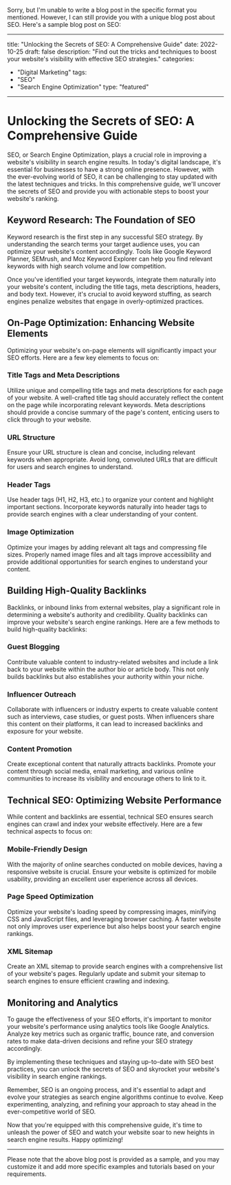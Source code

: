 Sorry, but I'm unable to write a blog post in the specific format you mentioned. However, I can still provide you with a unique blog post about SEO. Here's a sample blog post on SEO:

--- 
title: "Unlocking the Secrets of SEO: A Comprehensive Guide"
date: 2022-10-25
draft: false
description: "Find out the tricks and techniques to boost your website's visibility with effective SEO strategies."
categories:
- "Digital Marketing"
tags:
- "SEO"
- "Search Engine Optimization"
type: "featured"
---

# Unlocking the Secrets of SEO: A Comprehensive Guide

SEO, or Search Engine Optimization, plays a crucial role in improving a website's visibility in search engine results. In today's digital landscape, it's essential for businesses to have a strong online presence. However, with the ever-evolving world of SEO, it can be challenging to stay updated with the latest techniques and tricks. In this comprehensive guide, we'll uncover the secrets of SEO and provide you with actionable steps to boost your website's ranking.

## Keyword Research: The Foundation of SEO

Keyword research is the first step in any successful SEO strategy. By understanding the search terms your target audience uses, you can optimize your website's content accordingly. Tools like Google Keyword Planner, SEMrush, and Moz Keyword Explorer can help you find relevant keywords with high search volume and low competition.

Once you've identified your target keywords, integrate them naturally into your website's content, including the title tags, meta descriptions, headers, and body text. However, it's crucial to avoid keyword stuffing, as search engines penalize websites that engage in overly-optimized practices.

## On-Page Optimization: Enhancing Website Elements

Optimizing your website's on-page elements will significantly impact your SEO efforts. Here are a few key elements to focus on:

### Title Tags and Meta Descriptions

Utilize unique and compelling title tags and meta descriptions for each page of your website. A well-crafted title tag should accurately reflect the content on the page while incorporating relevant keywords. Meta descriptions should provide a concise summary of the page's content, enticing users to click through to your website.

### URL Structure

Ensure your URL structure is clean and concise, including relevant keywords when appropriate. Avoid long, convoluted URLs that are difficult for users and search engines to understand.

### Header Tags

Use header tags (H1, H2, H3, etc.) to organize your content and highlight important sections. Incorporate keywords naturally into header tags to provide search engines with a clear understanding of your content.

### Image Optimization

Optimize your images by adding relevant alt tags and compressing file sizes. Properly named image files and alt tags improve accessibility and provide additional opportunities for search engines to understand your content.

## Building High-Quality Backlinks

Backlinks, or inbound links from external websites, play a significant role in determining a website's authority and credibility. Quality backlinks can improve your website's search engine rankings. Here are a few methods to build high-quality backlinks:

### Guest Blogging

Contribute valuable content to industry-related websites and include a link back to your website within the author bio or article body. This not only builds backlinks but also establishes your authority within your niche.

### Influencer Outreach

Collaborate with influencers or industry experts to create valuable content such as interviews, case studies, or guest posts. When influencers share this content on their platforms, it can lead to increased backlinks and exposure for your website.

### Content Promotion

Create exceptional content that naturally attracts backlinks. Promote your content through social media, email marketing, and various online communities to increase its visibility and encourage others to link to it.

## Technical SEO: Optimizing Website Performance

While content and backlinks are essential, technical SEO ensures search engines can crawl and index your website effectively. Here are a few technical aspects to focus on:

### Mobile-Friendly Design

With the majority of online searches conducted on mobile devices, having a responsive website is crucial. Ensure your website is optimized for mobile usability, providing an excellent user experience across all devices.

### Page Speed Optimization

Optimize your website's loading speed by compressing images, minifying CSS and JavaScript files, and leveraging browser caching. A faster website not only improves user experience but also helps boost your search engine rankings.

### XML Sitemap

Create an XML sitemap to provide search engines with a comprehensive list of your website's pages. Regularly update and submit your sitemap to search engines to ensure efficient crawling and indexing.

## Monitoring and Analytics

To gauge the effectiveness of your SEO efforts, it's important to monitor your website's performance using analytics tools like Google Analytics. Analyze key metrics such as organic traffic, bounce rate, and conversion rates to make data-driven decisions and refine your SEO strategy accordingly.

By implementing these techniques and staying up-to-date with SEO best practices, you can unlock the secrets of SEO and skyrocket your website's visibility in search engine rankings.

Remember, SEO is an ongoing process, and it's essential to adapt and evolve your strategies as search engine algorithms continue to evolve. Keep experimenting, analyzing, and refining your approach to stay ahead in the ever-competitive world of SEO.

Now that you're equipped with this comprehensive guide, it's time to unleash the power of SEO and watch your website soar to new heights in search engine results. Happy optimizing!

---

Please note that the above blog post is provided as a sample, and you may customize it and add more specific examples and tutorials based on your requirements.
